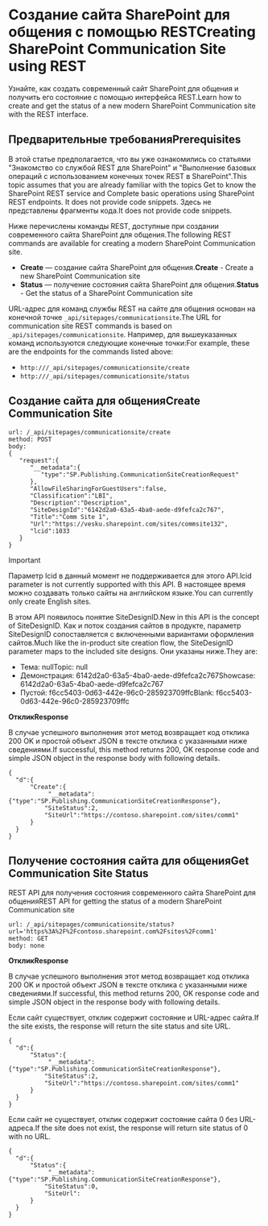 # <a name="creating-sharepoint-communication-site-using-rest"></a><span data-ttu-id="82de8-101">Создание сайта SharePoint для общения с помощью REST</span><span class="sxs-lookup"><span data-stu-id="82de8-101">Creating SharePoint Communication Site using REST</span></span>

<span data-ttu-id="82de8-102">Узнайте, как создать современный сайт SharePoint для общения и получить его состояние с помощью интерфейса REST.</span><span class="sxs-lookup"><span data-stu-id="82de8-102">Learn how to create and get the status of a new modern SharePoint Communication site with the REST interface.</span></span>

## <a name="prerequisites"></a><span data-ttu-id="82de8-103">Предварительные требования</span><span class="sxs-lookup"><span data-stu-id="82de8-103">Prerequisites</span></span>

<span data-ttu-id="82de8-104">В этой статье предполагается, что вы уже ознакомились со статьями "Знакомство со службой REST для SharePoint" и "Выполнение базовых операций с использованием конечных точек REST в SharePoint".</span><span class="sxs-lookup"><span data-stu-id="82de8-104">This topic assumes that you are already familiar with the topics  Get to know the SharePoint REST service and Complete basic operations using SharePoint REST endpoints. It does not provide code snippets.</span></span> <span data-ttu-id="82de8-105">Здесь не представлены фрагменты кода.</span><span class="sxs-lookup"><span data-stu-id="82de8-105">It does not provide code snippets.</span></span>

<span data-ttu-id="82de8-106">Ниже перечислены команды REST, доступные при создании современного сайта SharePoint для общения.</span><span class="sxs-lookup"><span data-stu-id="82de8-106">The following REST commands are available for creating a modern SharePoint Communication site.</span></span>

- <span data-ttu-id="82de8-107">**Create** — создание сайта SharePoint для общения.</span><span class="sxs-lookup"><span data-stu-id="82de8-107">**Create** - Create a new SharePoint Communication site</span></span>
- <span data-ttu-id="82de8-108">**Status** — получение состояния сайта SharePoint для общения.</span><span class="sxs-lookup"><span data-stu-id="82de8-108">**Status** - Get the status of a SharePoint Communication site</span></span>

<span data-ttu-id="82de8-109">URL-адрес для команд службы REST на сайте для общения основан на конечной точке `_api/sitepages/communicationsite`.</span><span class="sxs-lookup"><span data-stu-id="82de8-109">The URL for communication site REST commands is based on `_api/sitepages/communicationsite`.</span></span> <span data-ttu-id="82de8-110">Например, для вышеуказанных команд используются следующие конечные точки:</span><span class="sxs-lookup"><span data-stu-id="82de8-110">For example, these are the endpoints for the commands listed above:</span></span>

- `http:///_api/sitepages/communicationsite/create`
- `http:///_api/sitepages/communicationsite/status`

## <a name="create-communication-site"></a><span data-ttu-id="82de8-111">Создание сайта для общения</span><span class="sxs-lookup"><span data-stu-id="82de8-111">Create Communication Site</span></span>

```
url: /_api/sitepages/communicationsite/create
method: POST
body:
{
   "request":{
      "__metadata":{
         "type":"SP.Publishing.CommunicationSiteCreationRequest"
      },
      "AllowFileSharingForGuestUsers":false,
      "Classification":"LBI",
      "Description":"Description",
      "SiteDesignId":"6142d2a0-63a5-4ba0-aede-d9fefca2c767",
      "Title":"Comm Site 1",
      "Url":"https://vesku.sharepoint.com/sites/commsite132",
      "lcid":1033
   }
}
```

> [!IMPORTANT]
> <span data-ttu-id="82de8-112">Параметр lcid в данный момент не поддерживается для этого API.</span><span class="sxs-lookup"><span data-stu-id="82de8-112">lcid parameter is not currently supported with this API.</span></span> <span data-ttu-id="82de8-113">В настоящее время можно создавать только сайты на английском языке.</span><span class="sxs-lookup"><span data-stu-id="82de8-113">You can currently only create English sites.</span></span> 

<span data-ttu-id="82de8-114">В этом API появилось понятие SiteDesignID.</span><span class="sxs-lookup"><span data-stu-id="82de8-114">New in this API is the concept of SiteDesignID.</span></span> <span data-ttu-id="82de8-115">Как и поток создания сайтов в продукте, параметр SiteDesignID сопоставляется с включенными вариантами оформления сайтов.</span><span class="sxs-lookup"><span data-stu-id="82de8-115">Much like the in-product site creation flow, the SiteDesignID parameter maps to the included site designs.</span></span> <span data-ttu-id="82de8-116">Они указаны ниже.</span><span class="sxs-lookup"><span data-stu-id="82de8-116">They are:</span></span>

- <span data-ttu-id="82de8-117">Тема: null</span><span class="sxs-lookup"><span data-stu-id="82de8-117">Topic: null</span></span>
- <span data-ttu-id="82de8-118">Демонстрация: 6142d2a0-63a5-4ba0-aede-d9fefca2c767</span><span class="sxs-lookup"><span data-stu-id="82de8-118">Showcase: 6142d2a0-63a5-4ba0-aede-d9fefca2c767</span></span>
- <span data-ttu-id="82de8-119">Пустой: f6cc5403-0d63-442e-96c0-285923709ffc</span><span class="sxs-lookup"><span data-stu-id="82de8-119">Blank: f6cc5403-0d63-442e-96c0-285923709ffc</span></span>

<span data-ttu-id="82de8-120">**Отклик**</span><span class="sxs-lookup"><span data-stu-id="82de8-120">**Response**</span></span>

<span data-ttu-id="82de8-121">В случае успешного выполнения этот метод возвращает код отклика 200 OK и простой объект JSON в тексте отклика с указанными ниже сведениями.</span><span class="sxs-lookup"><span data-stu-id="82de8-121">If successful, this method returns 200, OK response code and simple JSON object in the response body with following details.</span></span>

```
{
  "d":{
      "Create":{
           "__metadata":{"type":"SP.Publishing.CommunicationSiteCreationResponse"},
          "SiteStatus":2,
          "SiteUrl":"https://contoso.sharepoint.com/sites/comm1"
      }
  }
}
```


## <a name="get-communication-site-status"></a><span data-ttu-id="82de8-122">Получение состояния сайта для общения</span><span class="sxs-lookup"><span data-stu-id="82de8-122">Get Communication Site Status</span></span>

<span data-ttu-id="82de8-123">REST API для получения состояния современного сайта SharePoint для общения</span><span class="sxs-lookup"><span data-stu-id="82de8-123">REST API for getting the status of a modern SharePoint Communication site</span></span>

```
url: /_api/sitepages/communicationsite/status?url='https%3A%2F%2Fcontoso.sharepoint.com%2Fsites%2Fcomm1'
method: GET
body: none
```

<span data-ttu-id="82de8-124">**Отклик**</span><span class="sxs-lookup"><span data-stu-id="82de8-124">**Response**</span></span>

<span data-ttu-id="82de8-125">В случае успешного выполнения этот метод возвращает код отклика 200 OK и простой объект JSON в тексте отклика с указанными ниже сведениями.</span><span class="sxs-lookup"><span data-stu-id="82de8-125">If successful, this method returns 200, OK response code and simple JSON object in the response body with following details.</span></span>
 
<span data-ttu-id="82de8-126">Если сайт существует, отклик содержит состояние и URL-адрес сайта.</span><span class="sxs-lookup"><span data-stu-id="82de8-126">If the site exists, the response will return the site status and site URL.</span></span>

```
{
  "d":{
      "Status":{
           "__metadata":{"type":"SP.Publishing.CommunicationSiteCreationResponse"},
          "SiteStatus":2,
          "SiteUrl":"https://contoso.sharepoint.com/sites/comm1"
      }
  }
}
```

<span data-ttu-id="82de8-127">Если сайт не существует, отклик содержит состояние сайта 0 без URL-адреса.</span><span class="sxs-lookup"><span data-stu-id="82de8-127">If the site does not exist, the response will return site status of 0 with no URL.</span></span>

```
{
  "d":{
      "Status":{
           "__metadata":{"type":"SP.Publishing.CommunicationSiteCreationResponse"},
          "SiteStatus":0,
          "SiteUrl":
      }
  }
}
```